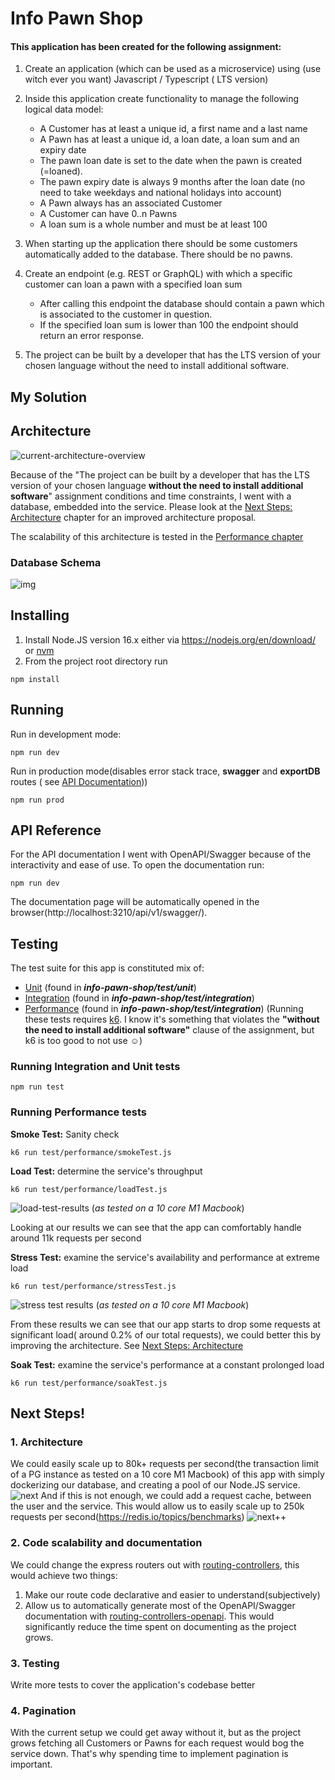 # Info Pawn Shop

#### This application has been created for the following assignment:

1. Create an application (which can be used as a microservice) using (use witch ever you want) Javascript / Typescript (
   LTS version)
2. Inside this application create functionality to manage the following logical data model:
    - A Customer has at least a unique id, a first name and a last name
    - A Pawn has at least a unique id, a loan date, a loan sum and an expiry date
    - The pawn loan date is set to the date when the pawn is created (=loaned).
    - The pawn expiry date is always 9 months after the loan date (no need to take weekdays and national holidays into
      account)
    - A Pawn always has an associated Customer
    - A Customer can have 0..n Pawns
    - A loan sum is a whole number and must be at least 100

3. When starting up the application there should be some customers automatically added to the database. There should be
   no pawns.
4. Create an endpoint (e.g. REST or GraphQL) with which a specific customer can loan a pawn with a specified loan sum
    - After calling this endpoint the database should contain a pawn which is associated to the customer in question.
    - If the specified loan sum is lower than 100 the endpoint should return an error response.
5. The project can be built by a developer that has the LTS version of your chosen language without the need to install
   additional software.

## My Solution

## Architecture

![current-architecture-overview](./static/current-architecture-overview.png)

Because of the "The project can be built by a developer that has the LTS version of your chosen language **without the
need to install additional software**" assignment conditions and time constraints, I went with a database, embedded into the service. Please
look at the [Next Steps: Architecture](#1-architecture) chapter for an improved architecture proposal.

The scalability of this architecture is tested in the [Performance chapter](#running-performance-tests) 

### Database Schema

![img](./static/db-schema.png)

## Installing

1. Install Node.JS version 16.x either via https://nodejs.org/en/download/ or [nvm](https://github.com/nvm-sh/nvm)
2. From the project root directory run

```shell
npm install
```

## Running

Run in development mode:

```shell
npm run dev
```

Run in production mode(disables error stack trace, **swagger** and **exportDB** routes (
see [API Documentation](#api-reference)))

```shell
npm run prod
```

## API Reference

For the API documentation I went with OpenAPI/Swagger because of the interactivity and ease of use. To open the
documentation run:

```shell
npm run dev
```

The documentation page will be automatically opened in the browser(http://localhost:3210/api/v1/swagger/).

## Testing

The test suite for this app is constituted mix of:
   - [Unit](#running-integration-and-unit-tests) (found in ***info-pawn-shop/test/unit***)
   - [Integration](#running-integration-and-unit-tests) (found in ***info-pawn-shop/test/integration***)
   - [Performance](#running-performance-tests) (found in ***info-pawn-shop/test/integration***) (Running these tests requires [k6](https://k6.io/docs/getting-started/installation/). I know it's something that violates the **"without the need to install
     additional software"** clause of the assignment, but k6 is too good to not use ☺️)
### Running Integration and Unit tests
```shell
npm run test
```

### Running Performance tests

**Smoke Test:** Sanity check

```shell
k6 run test/performance/smokeTest.js
```

**Load Test:** determine the service's throughput

```shell
k6 run test/performance/loadTest.js
```
![load-test-results](static/load-testing-results.png)
(*as tested on a 10 core M1 Macbook*)

Looking at our results we can see that the app can comfortably handle around 11k requests per second

**Stress Test:** examine the service's availability and performance at extreme load

```shell
k6 run test/performance/stressTest.js
```
![stress test results](static/stress-test-results.png)
(*as tested on a 10 core M1 Macbook*)

From these results we can see that our app starts to drop some requests at significant load( around 0.2% of our total requests), we could better this by improving the architecture. See [Next Steps: Architecture](#1-architecture)

**Soak Test:** examine the service's performance at a constant prolonged load

```shell
k6 run test/performance/soakTest.js
```

## Next Steps!

### 1. Architecture

We could easily scale up to 80k+ requests per second(the transaction limit of a PG instance as tested on a 10 core M1
Macbook) of this app with simply dockerizing our database, and creating a pool of our Node.JS service.
![next](static/architecture-next-steps.png)
And if this is not enough, we could add a request cache, between the user and the service. This would allow us to easily
scale up to 250k requests per second(https://redis.io/topics/benchmarks)
![next++](static/architecture-next-steps++.png)

### 2. Code scalability and documentation

We could change the express routers out with [routing-controllers](https://github.com/typestack/routing-controllers),
this would achieve two things:

1. Make our route code declarative and easier to understand(subjectively)
2. Allow us to automatically generate most of the OpenAPI/Swagger documentation
   with [routing-controllers-openapi](https://github.com/epiphone/routing-controllers-openapi). This would significantly
   reduce the time spent on documenting as the project grows.

### 3. Testing

Write more tests to cover the application's codebase better

### 4. Pagination
With the current setup we could get away without it, but as the project grows fetching all Customers or Pawns for each request would bog the service down. That's why spending time to implement pagination is important.